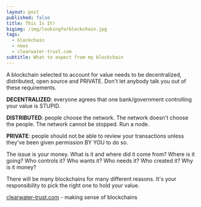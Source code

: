 ```yaml
---
layout: post
published: false
title: This Is It!
bigimg: /img/lookingforblockchain.jpg
tags:
  - blockchain
  - news
  - clearwater-trust.com
subtitle: What to expect from my blockchain
---
```

A blockchain selected to account for value needs to be decentralized, distributed, open source and PRIVATE. Don't let anybody talk you out of these requirements.

**DECENTRALIZED**: everyone agrees that one bank/government controlling your value is STUPID.  

**DISTRIBUTED**: people choose the network. The network doesn't choose the people. The network cannot be stopped. Run a node.

**PRIVATE**: people should not be able to review your transactions unless they've been given permission BY YOU to do so. 

The issue is your money. What is it and where did it come from?  Where is it going? Who controls it? Who wants it? Who needs it? Who created it? Why is it money?

There will be many blockchains for many different reasons. It's your responsibility to pick the right one to hold your value.

[clearwater-trust.com](https://clearwater-trust.com) - making sense of blockchains

